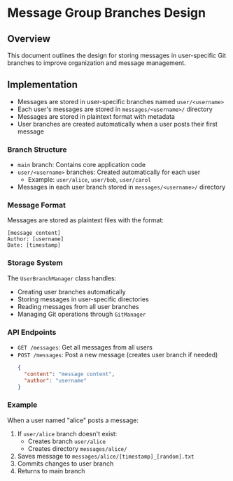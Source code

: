 # Message Group Branches Design

## Overview
This document outlines the design for storing messages in user-specific Git branches to improve organization and message management.

## Implementation
- Messages are stored in user-specific branches named `user/<username>`
- Each user's messages are stored in `messages/<username>/` directory
- Messages are stored in plaintext format with metadata
- User branches are created automatically when a user posts their first message

### Branch Structure
- `main` branch: Contains core application code
- `user/<username>` branches: Created automatically for each user
  - Example: `user/alice`, `user/bob`, `user/carol`
- Messages in each user branch stored in `messages/<username>/` directory

### Message Format
Messages are stored as plaintext files with the format:
```
[message content]
Author: [username]
Date: [timestamp]
```

### Storage System
The `UserBranchManager` class handles:
- Creating user branches automatically
- Storing messages in user-specific directories
- Reading messages from all user branches
- Managing Git operations through `GitManager`

### API Endpoints
- `GET /messages`: Get all messages from all users
- `POST /messages`: Post a new message (creates user branch if needed)
  ```json
  {
    "content": "message content",
    "author": "username"
  }
  ```

### Example
When a user named "alice" posts a message:
1. If `user/alice` branch doesn't exist:
   - Creates branch `user/alice`
   - Creates directory `messages/alice/`
2. Saves message to `messages/alice/[timestamp]_[random].txt`
3. Commits changes to user branch
4. Returns to main branch
